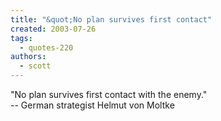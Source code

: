```yaml
---
title: "&quot;No plan survives first contact"
created: 2003-07-26
tags: 
  - quotes-220
authors: 
  - scott
---
```


"No plan survives first contact with the enemy."  
\-- German strategist Helmut von Moltke

